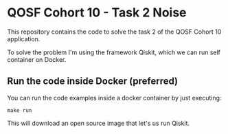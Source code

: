 # QOSF Cohort 10 - Task 2 Noise
This repository contains the code to solve the task 2 of the QOSF Cohort 10 application. 

To solve the problem I'm using the framework Qiskit, which we can run self container on Docker.

## Run the code inside Docker (preferred)
You can run the code examples inside a docker container by just executing:

```
make run
```
This will download an open source image that let's us run Qiskit.
